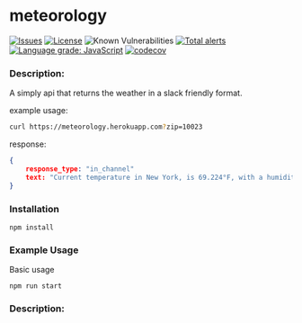 meteorology
=========

[![Issues](https://img.shields.io/github/issues/Crucible-Standard/meteorology.svg)](https://github.com/Crucible-Standard/meteorology/issues)
[![License](https://img.shields.io/badge/license-GPL-blue.svg)](https://github.com/Crucible-Standard/meteorology/blob/main/LICENSE)
![Known Vulnerabilities](https://snyk.io/test/github/Crucible-Standard/meteorology/badge.svg)
[![Total alerts](https://img.shields.io/lgtm/alerts/g/Crucible-Standard/meteorology.svg?logo=lgtm&logoWidth=18)](https://lgtm.com/projects/g/Crucible-Standard/meteorology/alerts/)
[![Language grade: JavaScript](https://img.shields.io/lgtm/grade/javascript/g/Crucible-Standard/meteorology.svg?logo=lgtm&logoWidth=18)](https://lgtm.com/projects/g/Crucible-Standard/meteorology/context:javascript)
[![codecov](https://codecov.io/gh/Crucible-Standard/meteorology/branch/main/graph/badge.svg)](https://codecov.io/gh/Crucible-Standard/meteorology)


### Description:

A simply api that returns the weather in a slack friendly format.

example usage:

```bash
curl https://meteorology.herokuapp.com?zip=10023
```

response:

```json
{
	response_type: "in_channel"
	text: "Current temperature in New York, is 69.224°F, with a humidity of 74%, Current Weather is broken clouds"
}
```

### Installation

```
npm install
```
### Example Usage

Basic usage
```
npm run start
```


### Description:
